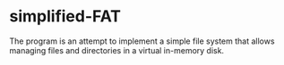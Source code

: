 # simplified-FAT
The program is an attempt to implement a simple file system that allows managing files and directories in a virtual in-memory disk.

